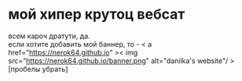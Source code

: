 # мой хипер крутоц вебсат
всем кароч дратути, да.<br>
если хотите добавить мой баннер, то - < a href="https://nerok64.github.io" >< img src="https://nerok64.github.io/banner.png" alt="danilka's website"/ ></a > [пробелы убрать]

